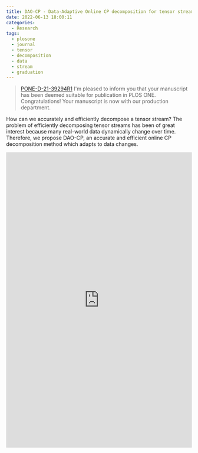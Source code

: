 ```yaml
---
title: DAO-CP - Data-Adaptive Online CP decomposition for tensor stream
date: 2022-06-13 18:00:11
categories:
  - Research
tags:
  - plosone
  - journal
  - tensor
  - decomposition
  - data
  - stream
  - graduation
---
```


> [PONE-D-21-39294R1](https://journals.plos.org/plosone/article?id=10.1371/journal.pone.0267091)
> I'm pleased to inform you that your manuscript has been deemed suitable for publication in PLOS ONE. Congratulations! Your manuscript is now with our production department.

How can we accurately and efficiently decompose a tensor stream? The problem of efficiently decomposing tensor streams has been of great interest because many real-world data dynamically change over time. Therefore, we propose DAO-CP, an accurate and efficient online CP decomposition method which adapts to data changes.

<embed src="https://drive.google.com/uc?id=1K6sWa608AJ3NeIps3lJcgTkMaLKOJdRJ#navpanes=0" type="application/pdf" width="100%" height="800px" />
